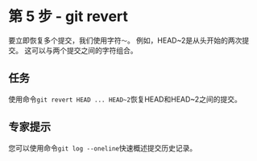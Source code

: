 # 第 5 步 - git revert
要立即恢复多个提交，我们使用字符`〜`。 例如，HEAD~2是从头开始的两次提交。 这可以与两个提交之间的字符组合。

## 任务
使用命令`git revert HEAD ... HEAD~2`恢复HEAD和HEAD~2之间的提交。

## 专家提示
您可以使用命令`git log --oneline`快速概述提交历史记录。
